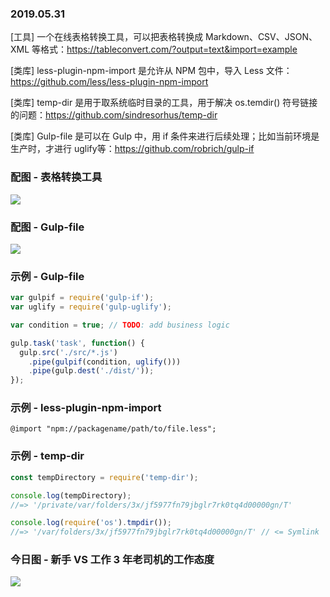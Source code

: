 ### 2019.05.31

[工具] 一个在线表格转换工具，可以把表格转换成 Markdown、CSV、JSON、XML 等格式：<https://tableconvert.com/?output=text&import=example>

[类库] less-plugin-npm-import 是允许从 NPM 包中，导入 Less 文件：<https://github.com/less/less-plugin-npm-import>

[类库] temp-dir 是用于取系统临时目录的工具，用于解决 os.temdir() 符号链接的问题：<https://github.com/sindresorhus/temp-dir>

[类库] Gulp-file 是可以在 Gulp 中，用 if 条件来进行后续处理；比如当前环境是生产时，才进行 uglify等：<https://github.com/robrich/gulp-if>

### 配图 - 表格转换工具
![](http://qn.40zhe.com/6CC71798-CE7C-472B-B747-D1D8552EB08A.png)

### 配图 - Gulp-file
![](https://camo.githubusercontent.com/85deb8ed53ffdb91ef4278605041127e69adc7cb/68747470733a2f2f7261776769746875622e636f6d2f726f62726963682f67756c702d69662f6d61737465722f696d672f636f6e646974696f6e2e737667)

### 示例 - Gulp-file
```js
var gulpif = require('gulp-if');
var uglify = require('gulp-uglify');

var condition = true; // TODO: add business logic

gulp.task('task', function() {
  gulp.src('./src/*.js')
    .pipe(gulpif(condition, uglify()))
    .pipe(gulp.dest('./dist/'));
});
```

### 示例 - less-plugin-npm-import
```less
@import "npm://packagename/path/to/file.less";
```

### 示例 - temp-dir
```js
const tempDirectory = require('temp-dir');

console.log(tempDirectory);
//=> '/private/var/folders/3x/jf5977fn79jbglr7rk0tq4d00000gn/T'

console.log(require('os').tmpdir());
//=> '/var/folders/3x/jf5977fn79jbglr7rk0tq4d00000gn/T' // <= Symlink
```

### 今日图 - 新手 VS 工作 3 年老司机的工作态度
![](https://user-gold-cdn.xitu.io/2019/5/30/16b06e06a0c681af?imageView2/2/w/800/q/100)
